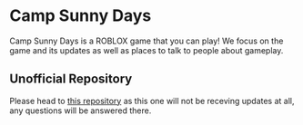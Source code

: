 # Camp Sunny Days
Camp Sunny Days is a ROBLOX game that you can play! We focus on the game and its updates as well as places to talk to people about gameplay.

## Unofficial Repository
Please head to [this repository](https://github.com/NosadfacesRBLX/csdrblx) as this one will not be receving updates at all, any questions will be answered there.
